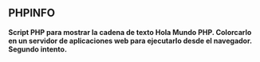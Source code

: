 ## PHPINFO
**Script PHP para mostrar la cadena de texto Hola Mundo PHP. Colorcarlo en un servidor de aplicaciones web para ejecutarlo desde el navegador. Segundo intento.**